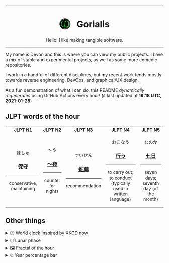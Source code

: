 ***

<h1 align="center">
<sub>
    <img src="readme/resources/avatar.png" height="36">
</sub>
&nbsp;
Gorialis
</h1>
<p align="center">
Hello! I like making tangible software.
</p>

***

My name is Devon and this is where you can view my public projects. I have a mix of stable and experimental projects, as well as some more comedic repositories.

I work in a handful of different disciplines, but my recent work tends mostly towards reverse engineering, DevOps, and graphical/UX design.

As a fun demonstration of what I can do, this README *dynamically regenerates* using GitHub Actions every hour! (it last updated at **19:18 UTC, 2021-01-28**)

<h2>JLPT words of the hour</h2>
<table>
    <tr>
        <th>JLPT N1</th>
        <th>JLPT N2</th>
        <th>JLPT N3</th>
        <th>JLPT N4</th>
        <th>JLPT N5</th>
    </tr>
    <tr>
        <td>
            <p align="center">ほしゅ</p>
            <h3 align="center"><b><a href="https://jisho.org/search/%E4%BF%9D%E5%AE%88">保守</a></b></h3>
            <hr>
            <p align="center">conservative,<wbr> maintaining</p>
        </td>
        <td>
            <p align="center">～や</p>
            <h3 align="center"><b><a href="https://jisho.org/search/%EF%BD%9E%E5%A4%9C">～夜</a></b></h3>
            <hr>
            <p align="center">counter for nights</p>
        </td>
        <td>
            <p align="center">すいせん</p>
            <h3 align="center"><b><a href="https://jisho.org/search/%E6%8E%A8%E8%96%A6">推薦</a></b></h3>
            <hr>
            <p align="center">recommendation</p>
        </td>
        <td>
            <p align="center">おこなう</p>
            <h3 align="center"><b><a href="https://jisho.org/search/%E8%A1%8C%E3%81%86">行う</a></b></h3>
            <hr>
            <p align="center">to carry out;<br> to conduct (typically used in written language)</p>
        </td>
        <td>
            <p align="center">なのか</p>
            <h3 align="center"><b><a href="https://jisho.org/search/%E4%B8%83%E6%97%A5">七日</a></b></h3>
            <hr>
            <p align="center">seven days;<br> seventh day (of the month)</p>
        </td>
    </tr>
</table>

<h2>Other things</h2>
<details>
<summary>🕖  World clock inspired by <a href="https://xkcd.com/now">XKCD now</a></summary>

> <img src="generated/now.png" width="512">

</details>
<details>
<summary>🌕 Lunar phase</summary>

The moon is approximately 54.85% through its phase (Full Moon).

</details>
<details>
<summary>&#x1f5bc; Fractal of the hour</summary>

> <img src="generated/fractal.png" width="512">

</details>
<details>
<summary>&#x23f2; Year percentage bar</summary>
<pre><code>2021 [█▁▁▁▁▁▁▁▁▁▁▁▁▁▁▁▁▁▁▁] 7.62%</code></pre>
</details>

